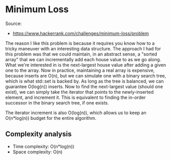 # Minimum Loss

Source:
 - https://www.hackerrank.com/challenges/minimum-loss/problem

The reason I like this problem is because it requires you know how to a tricky
maneuver with an interesting data structure. The approach I had for this problem
was that we could maintain, in an abstract sense, a "sorted array" that we can
incrementally add each house value to as we go along. What we're interested in is
the next-largest house value after adding a given one to the array. Now in practice,
maintaining a real array is expensive, because inserts are O(n), but we can simulate
one with a binary search tree, which is what std::set is backed by. As long as the tree
is balanced, we can guarantee O(log(n)) inserts. Now to find the next-largest value (should
one exist), we can simply take the iterator that points to the newly-inserted element, and
increment it. This is equivalent to finding the in-order successor in the binary search tree,
if one exists.

The iterator increment is also O(log(n)), which allows us to keep an O(n\*log(n)) budget for the
entire algorithm.

## Complexity analysis
 - Time complexity: O(n\*log(n))
 - Space complexity: O(n)
